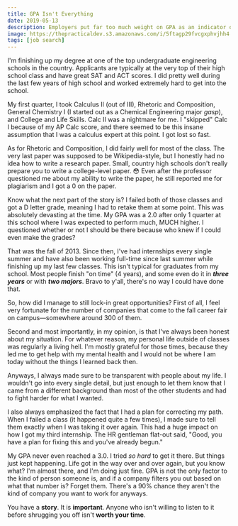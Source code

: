 ```yaml
---
title: GPA Isn't Everything
date: 2019-05-13
description: Employers put far too much weight on GPA as an indicator of work ethic, intelligence, and capability when really, it has almost nothing to do with it.
image: https://thepracticaldev.s3.amazonaws.com/i/5ftagp29fvcgxphvjhh4.jpg
tags: [job search]
---
```


I'm finishing up my degree at one of the top undergraduate engineering schools in the country. Applicants are typically at the very top of their high school class and have great SAT and ACT scores. I did pretty well during the last few years of high school and worked extremely hard to get into the school.

My first quarter, I took Calculus II (out of III), Rhetoric and Composition, General Chemistry I (I started out as a Chemical Engineering major _gasp_), and College and Life Skills. Calc II was a nightmare for me. I "skipped" Calc I because of my AP Calc score, and there seemed to be this insane assumption that I was a calculus expert at this point. I got lost so fast.

As for Rhetoric and Composition, I did fairly well for most of the class. The very last paper was supposed to be Wikipedia-style, but I honestly had no idea how to write a research paper. Small, country high schools don't really prepare you to write a college-level paper. 😳 Even after the professor questioned me about my ability to write the paper, he still reported me for plagiarism and I got a 0 on the paper.

Know what the next part of the story is? I failed both of those classes and got a D letter grade, meaning I had to retake them at some point. This was absolutely devasting at the time. My GPA was a 2.0 after only 1 quarter at this school where I was expected to perform much, MUCH higher. I questioned whether or not I should be there because who knew if I could even make the grades?

That was the fall of 2013. Since then, I've had internships every single summer and have also been working full-time since last summer while finishing up my last few classes. This isn't typical for graduates from my school. Most people finish "on time" (4 years), and some even do it in **_three years_** or with **_two majors_**. Bravo to y'all, there's no way I could have done that.

So, how did I manage to still lock-in great opportunities? First of all, I feel very fortunate for the number of companies that come to the fall career fair on campus&mdash;somewhere around 300 of them.

Second and most importantly, in my opinion, is that I've always been honest about my situation. For whatever reason, my personal life outside of classes was regularly a living hell. I'm mostly grateful for those times, because they led me to get help with my mental health and I would not be where I am today without the things I learned back then.

Anyways, I always made sure to be transparent with people about my life. I wouldn't go into every single detail, but just enough to let them know that I came from a different background than most of the other students and had to fight harder for what I wanted.

I also always emphasized the fact that I had a plan for correcting my path. When I failed a class (it happened quite a few times), I made sure to tell them exactly when I was taking it over again. This had a huge impact on how I got my third internship. The HR gentleman flat-out said, "Good, you have a plan for fixing this and you've already begun."

My GPA never even reached a 3.0. I tried _so hard_ to get it there. But things just kept happening. Life got in the way over and over again, but you know what? I'm almost there, and I'm doing just fine. GPA is not the only factor to the kind of person someone is, and if a company filters you out based on what that number is? Forget them. There's a 90% chance they aren't the kind of company you want to work for anyways.

You have a **story**. It is **important**. Anyone who isn't willing to listen to it before shrugging you off isn't **worth your time**.

